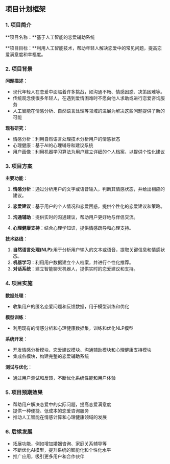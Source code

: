 ## 项目计划框架

### 1. 项目简介

**项目名称：**基于人工智能的恋爱辅助系统

**项目目标：**利用人工智能技术，帮助年轻人解决恋爱中的常见问题，提高恋爱满意度和幸福度。

### 2. 项目背景

**问题描述：**

* 现代年轻人在恋爱中面临着许多挑战，如沟通不畅、情感困惑、决策困难等。
* 传统观念使很多年轻人，在遇到爱情困难时不愿向他人求助或进行恋爱咨询服务
* 人工智能在情感分析、自然语言处理等领域的进展为解决这些问题提供了新的可能

**现有研究：**

* 情感分析：利用自然语言处理技术分析用户的情感状态
* 心理健康：基于AI的心理辅导和建议系统
* 用户画像：利用机器学习算法为用户建立详细的个人档案，以提供个性化建议

### 3. 项目方案

**主要功能**：

1. **情感分析**：通过分析用户的文字或语音输入，判断其情感状态，并给出相应的建议。

2. **恋爱建议**：基于用户的个人情况和恋爱困惑，提供个性化的恋爱建议和策略。

3. **沟通辅助**：提供实时的沟通建议，帮助用户更好地与伴侣交流。
4. **心理健康支持**：结合心理学知识，提供情感疏导和心理支持。

**技术路线**：

1. **自然语言处理(NLP)**:用于分析用户输入的文本或语音，提取关键信息和情感状态。
2. **机器学习**：利用用户数据建立个人档案，并进行个性化推荐。
3. **对话系统**：建立智能聊天机器人，提供实时的恋爱建议和支持。

### 4. 项目实施

**数据处理**：

* 收集用户的匿名恋爱问题和反馈数据，用于模型训练和优化

**模型训练**：

* 利用现有的情感分析和心理健康数据集，训练和优化NLP模型

**系统开发**：

* 开发情感分析模块、恋爱建议模块、沟通辅助模块和心理健康支持模块
* 集成各模块，构建完整的恋爱辅助系统

**测试与优化**：

* 通过用户测试和反馈，不断优化系统性能和用户体验

### 5. 项目预期效果

* 帮助用户解决恋爱中的实际问题，提高恋爱满意度
* 提供一种便捷、低成本的恋爱咨询服务
* 推动人工智能在情感计算和心理健康领域的发展

### 6. 后续发展

* 拓展功能，例如增加婚姻咨询、家庭关系辅导等
* 不断优化AI模型，提升系统的智能化和个性化水平
* 推广应用，吸引更多用户和合作伙伴

